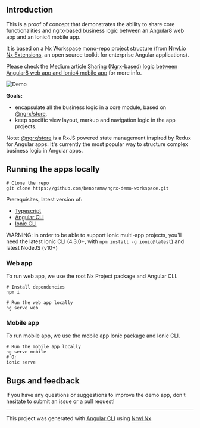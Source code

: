 ## Introduction

This is a proof of concept that demonstrates the ability to share core functionalities and ngrx-based business logic between an Angular8 web app and an Ionic4 mobile app.

It is based on a Nx Workspace mono-repo project structure (from Nrwl.io [Nx Extensions](https://github.com/nrwl/nx), an open source toolkit for enterprise Angular applications).

Please check the Medium article [Sharing (Ngrx-based) logic between Angular8 web app and Ionic4 mobile app](https://medium.com/@benorama/sharing-ngrx-based-logic-between-angular5-web-app-and-ionic3-mobile-app-77c19470cccc) for more info.

![Demo](https://cloud.githubusercontent.com/assets/394356/24591063/344c55ee-17f9-11e7-82ca-96821ac723b7.png)

**Goals:**

-   encapsulate all the business logic in a core module, based on [@ngrx/store](https://github.com/ngrx/platform),
-   keep specific view layout, markup and navigation logic in the app projects.

Note: [@ngrx/store](https://github.com/ngrx/platform) is a RxJS powered state management inspired by Redux for Angular apps.
It's currently the most popular way to structure complex business logic in Angular apps.

## Running the apps locally

```
# Clone the repo
git clone https://github.com/benorama/ngrx-demo-workspace.git
```

Prerequisites, latest version of:

-   [Typescript](https://www.typescriptlang.org/index.html#download-links)
-   [Angular CLI](https://cli.angular.io)
-   [Ionic CLI](http://ionicframework.com/docs/cli/)

WARNING: in order to be able to support Ionic multi-app projects, you'll need the latest Ionic CLI (4.3.0+, with `npm install -g ionic@latest`) and latest NodeJS (v10+)

### Web app

To run web app, we use the root Nx Project package and Angular CLI.

```
# Install dependencies
npm i

# Run the web app locally
ng serve web
```

### Mobile app

To run mobile app, we use the mobile app Ionic package and Ionic CLI.

```
# Run the mobile app locally
ng serve mobile
# Or
ionic serve
```

## Bugs and feedback

If you have any questions or suggestions to improve the demo app, don't hesitate to submit an issue or a pull request!

---

This project was generated with [Angular CLI](https://github.com/angular/angular-cli) using [Nrwl Nx](https://nrwl.io/nx).
